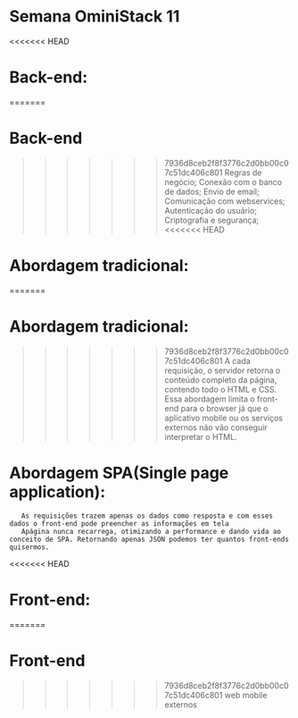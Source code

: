 # Semana OminiStack 11

<<<<<<< HEAD
# Back-end:
=======
# Back-end
>>>>>>> 7936d8ceb2f8f3776c2d0bb00c07c51dc406c801
    Regras de negócio;
    Conexão com o banco de dados;
    Envio de email;
    Comunicação com webservices;
    Autenticação do usuário;
    Criptografia e segurança;
<<<<<<< HEAD

# Abordagem tradicional:
=======
  # Abordagem tradicional:
>>>>>>> 7936d8ceb2f8f3776c2d0bb00c07c51dc406c801
   A cada requisição, o servidor retorna o conteúdo completo da página, contendo todo o HTML e CSS.
   Essa abordagem limita o front-end para o browser já que o aplicativo mobile ou os serviços externos não vão conseguir interpretar o HTML.

#   Abordagem SPA(Single page application):
       As requisições trazem apenas os dados como resposta e com esses dados o front-end pode preencher as informações em tela 
       Apágina nunca recarrega, otimizando a performance e dando vida ao conceito de SPA. Retornando apenas JSON podemos ter quantos front-ends quisermos.


<<<<<<< HEAD
# Front-end:
=======
# Front-end
>>>>>>> 7936d8ceb2f8f3776c2d0bb00c07c51dc406c801
    web
    mobile
    externos

